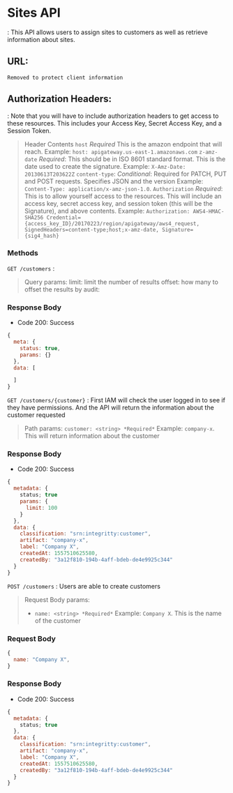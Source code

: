 # Sites API
: This API allows users to assign sites to customers as well as retrieve information about sites.

## URL:
`Removed to protect client information`

## Authorization Headers:
: Note that you will have to include authorization headers to get access to these resources. This
includes your Access Key, Secret Access Key, and a Session Token.

> Header Contents
> `host` *Required* This is the amazon endpoint that will reach. Example: `host: apigateway.us-east-1.amazonaws.com`
> `z-amz-date` *Required*: This should be in ISO 8601 standard format. This is the date used to create the signature. Example: `X-Amz-Date: 20130613T203622Z`
> `content-type`: *Conditional*: Required for PATCH, PUT and POST requests. Specifies JSON and the version Example: `Content-Type: application/x-amz-json-1.0`.
> `Authorization` *Required*: This is to allow yourself access to the resources. This will include an access key, secret access key, and session token (this will be the Signature), and above contents. Example: `Authorization: AWS4-HMAC-SHA256 Credential={access_key_ID}/20170223/region/apigateway/aws4_request, SignedHeaders=content-type;host;x-amz-date, Signature={sig4_hash}`


### Methods
`GET /customers`
:
> Query params:
> limit: limit the number of results
> offset: how many to offset the results by
> audit:

### Response Body
* Code 200: Success
```javascript
{
  meta: {
    status: true,
    params: {}
  },
  data: [

  ]
}
```

`GET /customers/{customer}`
: First IAM will check the user logged in to see if they have permissions. And the API will return
the information about the customer requested
> Path params:
> `customer: <string> *Required*`
> Example: `company-x`. This will return information about the customer

### Response Body
* Code 200: Success
```javascript
{
  metadata: {
    status; true
    params: {
      limit: 100
    }
  },
  data: {
    classification: "srn:integritty:customer",
    artifact: "company-x",
    label: "Company X",
    createdAt: 1557510625580,
    createdBy: "3a12f810-194b-4aff-bdeb-de4e9925c344"
  }    
}
```

`POST /customers`
: Users are able to create customers

> Request Body params:
>  * `name: <string> *Required*`
> Example: `Company X`. This is the name of the customer

### Request Body
```javascript
{
  name: "Company X",
}
```

### Response Body
* Code 200: Success
```javascript
{
  metadata: {
    status; true
  },
  data: {
    classification: "srn:integritty:customer",
    artifact: "company-x",
    label: "Company X",
    createdAt: 1557510625580,
    createdBy: "3a12f810-194b-4aff-bdeb-de4e9925c344"
  }    
}
```
